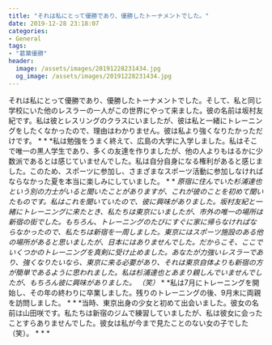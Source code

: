 ```yaml
---
title: "それは私にとって優勝であり、優勝したトーナメントでした。"
date: 2019-12-28 23:18:07
categories:
- General
tags:
- "葛葉優勝"
header:
  image: /assets/images/20191228231434.jpg
  og_image: /assets/images/20191228231434.jpg
---
```


それは私にとって優勝であり、優勝したトーナメントでした。そして、私と同じ学校にいた他のレスラーの一人がこの世界にやって来ました。彼の名前は坂村友紀です。私は彼とレスリングのクラスにいましたが、彼は私と一緒にトレーニングをしたくなかったので、理由はわかりません。彼は私より強くなりたかっただけです。 * * *私は勉強をうまく終えて、広島の大学に入学しました。私はそこで唯一の黒人学生であり、多くの友達を作りましたが、他の人よりもはるかに少数派であるとは感じていませんでした。私は自分自身になる権利があると感じました。このため、スポーツに参加し、さまざまなスポーツ活動に参加しなければならなかった夏を本当に楽しみにしていました。 * * *原宿に住んでいた杉浦達也という別の力士がいると聞いたことがありますが、これが彼のことを初めて聞いたものです。私はこれを聞いていたので、彼に興味がありました。坂村友紀と一緒にトレーニングに来たとき、私たちは東京にいましたが、市外の唯一の場所は新宿の街でした。もちろん、トレーニングのたびにすぐに家に帰らなければならなかったので、私たちは新宿を一周しました。東京にはスポーツ施設のある他の場所があると思いましたが、日本にはありませんでした。だからこそ、ここでいくつかのトレーニングを真剣に受け止めました。あなたが力強いレスラーであり、強くなりたいなら、東京に来る必要があり、それは東京自体よりも新宿の方が簡単であるように思われました。私は杉浦達也とあまり親しんでいませんでしたが、もちろん彼に興味がありました。 （笑）* * *私は7月にトレーニングを開始し、その年の終わりに卒業しました。残りのトレーニングの後、9月末に両親を訪問しました。 * * *当時、東京出身の少女と初めて出会いました。彼女の名前は山田咲です。私たちは新宿のジムで練習していましたが、私は彼女に会ったことすらありませんでした。彼女は私が今まで見たことのない女の子でした（笑）。 * * *
